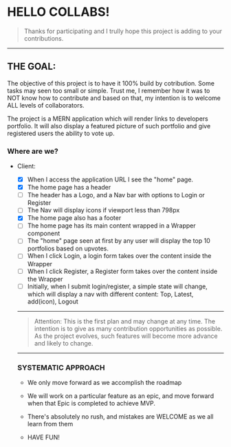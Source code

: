 # HELLO COLLABS!

> Thanks for participating and I trully hope this project is adding to your contributions.

---

## THE GOAL:

The objective of this project is to have it 100% build by cotribution. Some tasks may seen too small or simple. Trust me, I remember how it was to NOT know how to contribute and based on that, my intention is to welcome ALL levels of collaborators.

The project is a MERN application which will render links to developers portfolio. It will also display a featured picture of such portfolio and give registered users the ability to vote up.

### Where are we?

- Client:

  - [x] When I access the application URL I see the "home" page.
  - [x] The home page has a header
  - [ ] The header has a Logo, and a Nav bar with options to Login or Register
  - [ ] The Nav will display icons if viewport less than 798px
  - [x] The home page also has a footer
  - [ ] The home page has its main content wrapped in a Wrapper component
  - [ ] The "home" page seen at first by any user will display the top 10 portfolios based on upvotes.
  - [ ] When I click Login, a login form takes over the content inside the Wrapper
  - [ ] When I click Register, a Register form takes over the content inside the Wrapper
  - [ ] Initially, when I submit login/register, a simple state will change, which will display a nav with different content: Top, Latest, add(icon), Logout

  ***

  > Attention: This is the first plan and may change at any time. The intention is to give as many contribution opportunities as possible. As the project evolves, such features will become more advance and likely to change.

  ***

  ### SYSTEMATIC APPROACH

  - We only move forward as we accomplish the roadmap

  - We will work on a particular feature as an epic, and move forward when that Epic is completed to achieve MVP.

  - There's absolutely no rush, and mistakes are WELCOME as we all learn from them

  - HAVE FUN!
